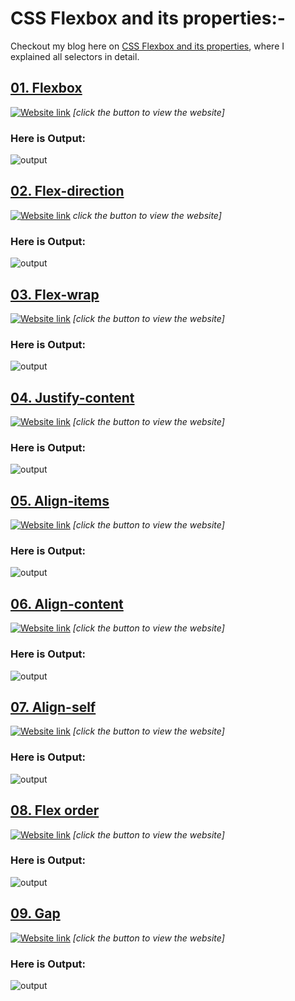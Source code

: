 # CSS Flexbox and its properties:-


Checkout my blog here on [CSS Flexbox and its properties](https://ansariyasirarfat.hashnode.dev/css-flexbox-more-flexible-than-positions), where I explained all selectors in detail.

## [01. Flexbox](https://github.com/AnsariYasirArfat/Full-Stack-JavaScript-Bootcamp-2.0/tree/main/PracticeWork/06.%20Flexbox/01.%20Flexbox)
[![Website link](https://img.shields.io/badge/Website-Link-green)](https://flexbox-ansariyasir.netlify.app/) *[click the button to view the website]* 
### Here is Output:    
![output](./01.%20Flexbox/output.png)


## [02. Flex-direction](https://github.com/AnsariYasirArfat/Full-Stack-JavaScript-Bootcamp-2.0/tree/main/PracticeWork/06.%20Flexbox/02.%20Flex-direction)
[![Website link](https://img.shields.io/badge/Website-Link-green)](https://flex-direction-ansariyasir.netlify.app/) *click the button to view the website]* 
### Here is Output:    
![output](./02.%20Flex-direction/output.png)


## [03. Flex-wrap](https://github.com/AnsariYasirArfat/Full-Stack-JavaScript-Bootcamp-2.0/tree/main/PracticeWork/06.%20Flexbox/03.%20Flex-wrap)
[![Website link](https://img.shields.io/badge/Website-Link-green)](https://flexwrap-ansariyasir.netlify.app/) *[click the button to view the website]* 
### Here is Output:    
![output](./03.%20Flex-wrap/output.png)


## [04. Justify-content](https://github.com/AnsariYasirArfat/Full-Stack-JavaScript-Bootcamp-2.0/tree/main/PracticeWork/06.%20Flexbox/04.%20Justify-content)
[![Website link](https://img.shields.io/badge/Website-Link-green)](https://flex-justifycontent-ansariyasir.netlify.app/) *[click the button to view the website]* 
### Here is Output:    
![output](./04.%20Justify-content/output.png)


## [05. Align-items](https://github.com/AnsariYasirArfat/Full-Stack-JavaScript-Bootcamp-2.0/tree/main/PracticeWork/06.%20Flexbox/05.%20Align-items)
[![Website link](https://img.shields.io/badge/Website-Link-green)](https://flex-alignitems-ansariyasir.netlify.app/) *[click the button to view the website]* 
### Here is Output:    
![output](./05.%20Align-items/output.png)


## [06. Align-content](https://github.com/AnsariYasirArfat/Full-Stack-JavaScript-Bootcamp-2.0/tree/main/PracticeWork/06.%20Flexbox/06.%20Align-content)
[![Website link](https://img.shields.io/badge/Website-Link-green)](https://flex-align-content-ansariyasir.netlify.app/) *[click the button to view the website]* 
### Here is Output:    
![output](./06.%20Align-content/output.png)


## [07. Align-self](https://github.com/AnsariYasirArfat/Full-Stack-JavaScript-Bootcamp-2.0/tree/main/PracticeWork/06.%20Flexbox/07.%20Align-self)
[![Website link](https://img.shields.io/badge/Website-Link-green)](https://flex-align-self-ansariyasir.netlify.app/) *[click the button to view the website]* 
### Here is Output:    
![output](./07.%20Align-self/output.png)

## [08. Flex order](https://github.com/AnsariYasirArfat/Full-Stack-JavaScript-Bootcamp-2.0/tree/main/PracticeWork/06.%20Flexbox/08.%20Flex%20order)
[![Website link](https://img.shields.io/badge/Website-Link-green)](https://flex-order-ansariyasir.netlify.app/) *[click the button to view the website]* 
### Here is Output:    
![output](./08.%20Flex%20order/output.png)

## [09. Gap](https://github.com/AnsariYasirArfat/Full-Stack-JavaScript-Bootcamp-2.0/tree/main/PracticeWork/06.%20Flexbox/09.%20Gap)
[![Website link](https://img.shields.io/badge/Website-Link-green)](https://flex-gap-ansariyasir.netlify.app/) *[click the button to view the website]* 
### Here is Output:    
![output](./09.%20Gap/output.png)